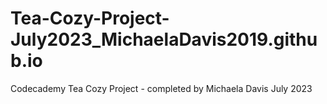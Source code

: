 # Tea-Cozy-Project-July2023_MichaelaDavis2019.github.io
Codecademy Tea Cozy Project - completed by Michaela Davis July 2023
